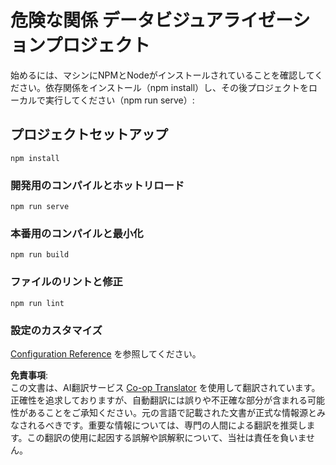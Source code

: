 <!--
CO_OP_TRANSLATOR_METADATA:
{
  "original_hash": "5c51a54dd89075a7a362890117b7ed9e",
  "translation_date": "2025-08-25T18:03:45+00:00",
  "source_file": "3-Data-Visualization/13-meaningful-visualizations/starter/README.md",
  "language_code": "ja"
}
-->
# 危険な関係 データビジュアライゼーションプロジェクト

始めるには、マシンにNPMとNodeがインストールされていることを確認してください。依存関係をインストール（npm install）し、その後プロジェクトをローカルで実行してください（npm run serve）:

## プロジェクトセットアップ
```
npm install
```

### 開発用のコンパイルとホットリロード
```
npm run serve
```

### 本番用のコンパイルと最小化
```
npm run build
```

### ファイルのリントと修正
```
npm run lint
```

### 設定のカスタマイズ
[Configuration Reference](https://cli.vuejs.org/config/) を参照してください。

**免責事項**:  
この文書は、AI翻訳サービス [Co-op Translator](https://github.com/Azure/co-op-translator) を使用して翻訳されています。正確性を追求しておりますが、自動翻訳には誤りや不正確な部分が含まれる可能性があることをご承知ください。元の言語で記載された文書が正式な情報源とみなされるべきです。重要な情報については、専門の人間による翻訳を推奨します。この翻訳の使用に起因する誤解や誤解釈について、当社は責任を負いません。